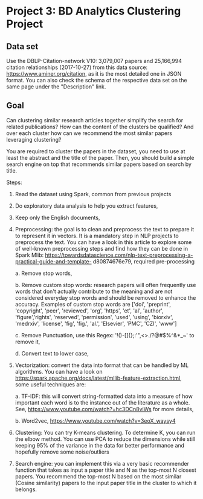 # Project 3: BD Analytics Clustering Project

## Data set

Use the DBLP-Citation-network V10: 3,079,007 papers and 25,166,994 citation relationships (2017-10-27) from this data source: https://www.aminer.org/citation, as it is the most detailed one in JSON format. You can also check the schema of the respective data set on the same page under the "Description" link.

## Goal

Can clustering similar research articles together simplify the search for related publications? How can the content of the clusters be qualified? And over each cluster how can we recommend the most similar papers leveraging clustering?

You are required to cluster the papers in the dataset, you need to use at least the abstract and the title of the paper. Then, you should build a simple search engine on top that recommends similar papers based on search by title.

Steps:

1. Read the dataset using Spark, common from previous projects

2. Do exploratory data analysis to help you extract features,

3. Keep only the English documents,

4. Preprocessing: the goal is to clean and preprocess the text to prepare it to represent it in vectors. It is a mandatory step in NLP projects to preprocess the text. You can have a look in this article to explore some of well-known preprocessing steps and find how they can be done in Spark Mlib: https://towardsdatascience.com/nlp-text-preprocessing-a-practical-guide-and-template-
d80874676e79, required pre-processing

    a. Remove stop words,

    b. Remove custom stop words: research papers will often frequently use words that don't actually contribute to the meaning and are not considered everyday stop words and should be removed to enhance the accuracy. Examples of custom stop words are ['doi', 'preprint', 'copyright', 'peer', 'reviewed', 'org', 'https', 'et', 'al', 'author', 'figure','rights', 'reserved', 'permission', 'used', 'using', 'biorxiv', 'medrxiv', 'license', 'fig', 'fig.', 'al.', 'Elsevier', 'PMC', 'CZI', 'www']

    c. Remove Punctuation, use this Regex: '!()-[]{};:'"\,<>./?@#$%^&*_~' to remove it,

    d. Convert text to lower case,

5. Vectorization: convert the data into format that can be handled by ML algorithms. You can have a look on https://spark.apache.org/docs/latest/mllib-feature-extraction.html, some useful techniques are:

    a. TF-IDF: this will convert string-formatted data into a measure of how important each word is to the instance out of the literature as a whole. See, https://www.youtube.com/watch?=hc3DCn8viWs for more details,

    b. Word2vec, https://www.youtube.com/watch?v=3eoX_waysy4

6. Clustering: You can try K-means clustering. To determine K, you can run the elbow method. You can use PCA to reduce the dimensions while still keeping 95% of the variance in the data for better performance and hopefully remove some noise/outliers

7. Search engine: you can implement this via a very basic recommender function that takes as input a paper title and N as the top-most N closest papers. You recommend the top-most N based on the most similar (Cosine similarity) papers to the input paper title in the cluster to which it belongs.